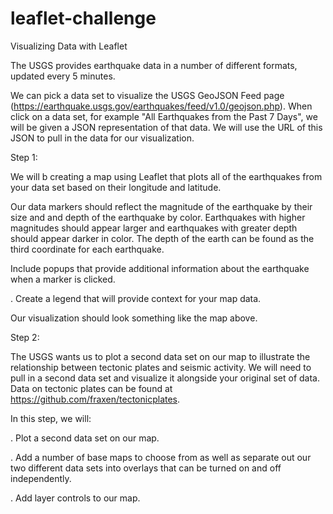 # leaflet-challenge

Visualizing Data with Leaflet

The USGS provides earthquake data in a number of different formats, updated every 5 minutes. 

 We can pick a data set to visualize the USGS GeoJSON Feed page (https://earthquake.usgs.gov/earthquakes/feed/v1.0/geojson.php). When click on a data set, for example "All Earthquakes from the Past 7 Days", we will be given a JSON representation of that data. We will use the URL of this JSON to pull in the data for our visualization.

Step 1: 

We will b creating a map using Leaflet that plots all of the earthquakes from your data set based on their longitude and latitude.

Our data markers should reflect the magnitude of the earthquake by their size and and depth of the earthquake by color. Earthquakes with higher magnitudes should appear larger and earthquakes with greater depth should appear darker in color. The depth of the earth can be found as the third coordinate for each earthquake.

Include popups that provide additional information about the earthquake when a marker is clicked.

. Create a legend that will provide context for your map data.

Our visualization should look something like the map above.

Step 2:

The USGS wants us to plot a second data set on our map to illustrate the relationship between tectonic plates and seismic activity. We will need to pull in a second data set and visualize it alongside your original set of data. Data on tectonic plates can be found at https://github.com/fraxen/tectonicplates.

In this step, we will:

. Plot a second data set on our map.

. Add a number of base maps to choose from as well as separate out our two different data sets into overlays that can be turned on and off independently.

. Add layer controls to our map.
